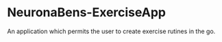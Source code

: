 # NeuronaBens-ExerciseApp
An application which permits the user to create exercise rutines in the go.

